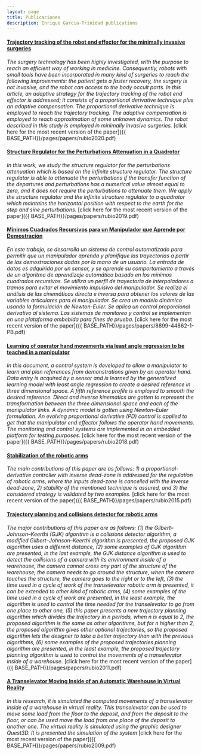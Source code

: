 ```yaml
---
layout: page
title: Publicaciones
description: Enrique Garcia-Trinidad publications
---
```




#### <u>Trajectory tracking of the robot end effector for the minimally invasive surgeries</u>
*The surgery technology has been highly investigated, with the purpose to reach an efficient way of working in medicine. Consequently, robots with small tools have been incorporated in many kind of surgeries to reach the following improvements: the patient gets a faster recovery, the surgery is not invasive, and the robot can access to the body occult parts. In this article, an adaptive strategy for the trajectory tracking of the robot end effector is addressed; it consists of a proportional derivative technique plus an adaptive compensation. The proportional derivative technique is employed to reach the trajectory tracking. The adaptive compensation is employed to reach approximation of some unknown dynamics. The robot described in this study is employed in minimally invasive surgeries.*
[click here for the most recent version of the paper]({{ BASE_PATH}}/pages/papers/rubio2020.pdf)

#### <u>Structure Regulator for the Perturbations Attenuation in a Quadrotor</u>
*In this work, we study the structure regulator for the perturbations attenuation which is based on the infinite structure regulator. The structure regulator is able to attenuate the perturbations if the transfer function of the departures and perturbations has a numerical value almost equal to zero, and it does not require the perturbations to attenuate them. We apply the structure regulator and the infinite structure regulator to a quadrotor which maintains the horizontal position with respect to the earth for the step and sine perturbations.*
[click here for the most recent version of the paper]({{ BASE_PATH}}/pages/papers/rubio2019.pdf)

#### <u>Mínimos Cuadrados Recursivos para un Manipulador que Aprende por Demostración</u>
*En este trabajo, se desarrolla un sistema de control automatizado para permitir que un manipulador aprenda y planifique las trayectorias a partir de las demostraciones dadas por la mano de un usuario. La entrada de datos es adquirida por un sensor, y se aprende su comportamiento a través de un algoritmo de aprendizaje automático basado en los mínimos cuadrados recursivos. Se utiliza un perfil de trayectoria de interpoladores a tramos para evitar el movimiento impulsivo del manipulador. Se realiza el análisis de las cinemáticas directa e inversa para obtener los valores de las variables articulares para el manipulador. Se crea un modelo dinámico usando la formulación de Newton-Euler. Se aplica un control proporcional derivativo al sistema. Los sistemas de monitoreo y control se implementan en una plataforma embebida para fines de prueba.*
[click here for the most recent version of the paper]({{ BASE_PATH}}/pages/papers/8899-44862-1-PB.pdf)

#### <u>Learning of operator hand movements via least angle regression to be teached in a manipulator</u>
*In this document, a control system is developed to allow a manipulator to learn and plan references from demonstrations given by an operator hand. Data entry is acquired by a sensor and is learned by the generalized learning model with least angle regression to create a desired reference in three dimensional space. A fifth reference profile is employed to smooth the desired reference. Direct and inverse kinematics are gotten to represent the transformation between the three dimensional space and each of the manipulator links. A dynamic model is gotten using Newton–Euler formulation. An evolving proportional derivative (PD) control is applied to get that the manipulator end effector follows the operator hand movements. The monitoring and control systems are implemented in an embedded platform for testing purposes.*
[click here for the most recent version of the paper]({{ BASE_PATH}}/pages/papers/rubio2018.pdf)

#### <u>Stabilization of the robotic arms</u>
*The main contributions of this paper are as follows: 1) a proportional-derivative controller with inverse dead-zone is addressed for the regulation of robotic arms, where the inputs dead-zone is cancelled with the inverse dead-zone, 2) stability of the mentioned technique is assured, and 3) the considered strategy is validated by two examples.*
[click here for the most recent version of the paper]({{ BASE_PATH}}/pages/papers/rubio2015.pdf)

#### <u>Trajectory planning and collisions detector for robotic arms</u>
*The major contributions of this paper are as follows: (1) the Gilbert–Johnson–Keerthi (GJK) algorithm is a collisions detector algorithm, a modified Gilbert–Johnson–Keerthi algorithm is presented, the proposed GJK algorithm uses a different distance, (2) some examples of GJK algorithm are presented, in the last example, the GJK distance algorithm is used to detect the collisions of a camera with its environment inside of a warehouse, the camera cannot cross any part of the structure of the warehouse, the camera needs to go around the structure, when the camera touches the structure, the camera goes to the right or to the left, (3) the time used in a cycle of work of the transelevator robotic arm is presented, it can be extended to other kind of robotic arms, (4) some examples of the time used in a cycle of work are presented, in the least example, the algorithm is used to control the time needed for the transelevator to go from one place to other one, (5) this paper presents a new trajectory planning algorithm which divides the trajectory in n periods, when n is equal to 2, the proposed algorithm is the same as other algorithms, but for n higher than 2, the proposed algorithm gives other optional trajectories, so the proposed algorithm lets the designer to take a better trajectory than with the previous algorithms, (6) some examples of the proposed trajectories planning algorithm are presented, in the least example, the proposed trajectory planning algorithm is used to control the movements of a transelevator inside of a warehouse.*
[click here for the most recent version of the paper]({{ BASE_PATH}}/pages/papers/rubio2011.pdf)

#### <u>A Transelevator Moving Inside of an Automatic Warehouse in Virtual Reality</u>
*In this research, it is simulated the computed movements of a transelevator inside of a warehouse in virtual reality. This transelevator can be used to move some load from the floor to the deposit, and from the deposit to the floor, or can be used move the load from one place of the deposit to another one. The virtual reality is simulated using the graphic designer Quest3D. It is presented the simulation of the system*
[click here for the most recent version of the paper]({{ BASE_PATH}}/pages/papers/rubio2009.pdf)

<!-- Note: this is how to write a comment in HTML. Everything in here won't show up on your webpage.-->

<!--
To increase the size of the title, use fewer # in front of the paper title.
To decrease the size of the title, use more #. 
To remove the italics, remove the * before and after the description
To remove the underline from the title, remove the <u> tags (<u> and </u>)
-->
